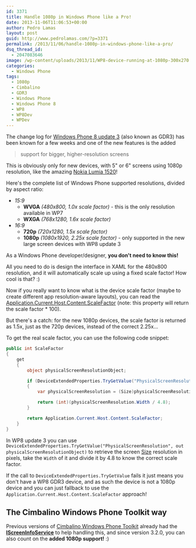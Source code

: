 ```yaml
---
id: 3371
title: Handle 1080p in Windows Phone like a Pro!
date: 2013-11-06T11:06:53+00:00
author: Pedro Lamas
layout: post
guid: http://www.pedrolamas.com/?p=3371
permalink: /2013/11/06/handle-1080p-in-windows-phone-like-a-pro/
dsq_thread_id:
  - 2047083646
image: /wp-content/uploads/2013/11/WP8-device-running-at-1080p-300x270.png
categories:
  - Windows Phone
tags:
  - 1080p
  - Cimbalino
  - GDR3
  - Windows Phone
  - Windows Phone 8
  - WP8
  - WP8Dev
  - WPDev
---
```

The change log for [Windows Phone 8 update 3](http://blogs.windows.com/windows_phone/b/windowsphone/archive/2013/10/14/announcing-our-third-windows-phone-8-update-plus-a-new-developer-preview-program.aspx) (also known as GDR3) has been known for a few weeks and one of the new features is the added

> support for bigger, higher-resolution screens

This is obviously only for new devices, with 5" or 6" screens using 1080p resolution, like the amazing [Nokia Lumia 1520](http://www.nokia.com/global/products/phone/lumia1520/)!

Here's the complete list of Windows Phone supported resolutions, divided by aspect ratio:

* _15:9_
  * **WVGA** _(480x800, 1.0x scale factor)_ - this is the only resolution available in WP7
  * **WXGA** _(768x1280, 1.6x scale factor)_
* _16:9_
  * **720p** _(720x1280, 1.5x scale factor)_
  * **1080p** _(1080x1920, 2.25x scale factor)_ - only supported in the new large screen devices with WP8 update 3

As a Windows Phone developer/designer, **you don't need to know this!**

All you need to do is design the interface in XAML for the 480x800 resolution, and it will automatically scale up using a fixed scale factor! How cool is that? :)

Now if you really want to know what is the device scale factor (maybe to create different app resolution-aware layouts), you can read the [Application.Current.Host.Content.ScaleFactor](http://msdn.microsoft.com/en-us/library/windowsphone/develop/system.windows.interop.content.scalefactor%28v=vs.105%29.aspx) (note: this property will return the scale factor * 100).

But there's a catch: for the new 1080p devices, the scale factor is returned as 1.5x, just as the 720p devices, instead of the correct 2.25x...

To get the real scale factor, you can use the following code snippet:

```csharp
public int ScaleFactor
{
    get
    {
        object physicalScreenResolutionObject;

        if (DeviceExtendedProperties.TryGetValue("PhysicalScreenResolution", out physicalScreenResolutionObject))
        {
            var physicalScreenResolution = (Size)physicalScreenResolutionObject;

            return (int)(physicalScreenResolution.Width / 4.8);
        }

        return Application.Current.Host.Content.ScaleFactor;
    }
}
```

In WP8 update 3 you can use `DeviceExtendedProperties.TryGetValue("PhysicalScreenResolution", out physicalScreenResolutionObject)` to retrieve the screen [Size](http://msdn.microsoft.com/en-us/library/windowsphone/develop/system.windows.size%28v=vs.105%29.aspx) resolution in pixels, take the `Width` of it and divide it by 4.8 to know the correct scale factor.

If the call to `DeviceExtendedProperties.TryGetValue` fails it just means you don't have a WP8 GDR3 device, and as such the device is not a 1080p device and you can just fallback to use the `Application.Current.Host.Content.ScaleFactor` approach!

## The Cimbalino Windows Phone Toolkit way

Previous versions of [Cimbalino Windows Phone Toolkit](http://cimbalino.org) already had the [**IScreenInfoService**](https://github.com/Cimbalino/Cimbalino-Phone-Toolkit/blob/master/src/Cimbalino.Phone.Toolkit.Background%20%28WP71%29/Services/IScreenInfoService.cs) to help handling this, and since version 3.2.0, you can also count on the **added 1080p support!** :)